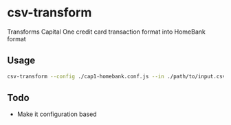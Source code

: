 # csv-transform

Transforms Capital One credit card transaction format into HomeBank format

## Usage

```sh
csv-transform --config ./cap1-homebank.conf.js --in ./path/to/input.csv [--out ./path/to/output.csv]
```

## Todo

- Make it configuration based

